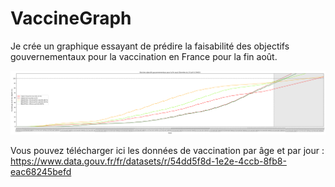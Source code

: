 # VaccineGraph
Je crée un graphique essayant de prédire la faisabilité des objectifs gouvernementaux pour la vaccination en France pour la fin août.

<img src="Tableau 2021-07-22.png" width="1000">

Vous pouvez télécharger ici les données de vaccination par âge et par jour : https://www.data.gouv.fr/fr/datasets/r/54dd5f8d-1e2e-4ccb-8fb8-eac68245befd
